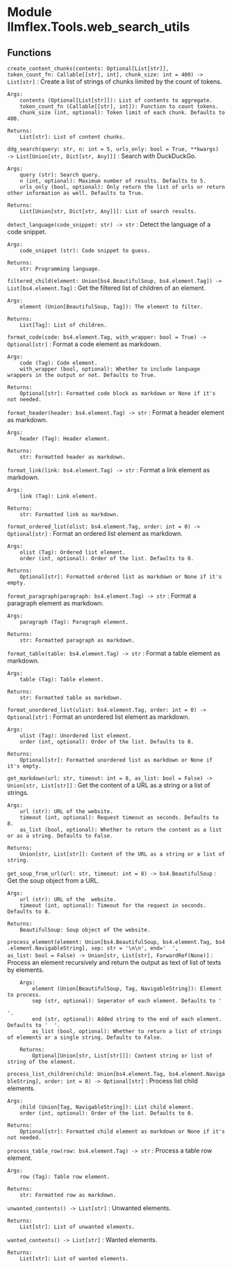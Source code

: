 Module llmflex.Tools.web_search_utils
=====================================

Functions
---------

    
`create_content_chunks(contents: Optional[List[str]], token_count_fn: Callable[[str], int], chunk_size: int = 400) ‑> List[str]`
:   Create a list of strings of chunks limited by the count of tokens.
    
    Args:
        contents (Optional[List[str]]): List of contents to aggregate.
        token_count_fn (Callable[[str], int]): Function to count tokens.
        chunk_size (int, optional): Token limit of each chunk. Defaults to 400.
    
    Returns:
        List[str]: List of content chunks.

    
`ddg_search(query: str, n: int = 5, urls_only: bool = True, **kwargs) ‑> List[Union[str, Dict[str, Any]]]`
:   Search with DuckDuckGo.
    
    Args:
        query (str): Search query.
        n (int, optional): Maximum number of results. Defaults to 5.
        urls_only (bool, optional): Only return the list of urls or return other information as well. Defaults to True.
    
    Returns:
        List[Union[str, Dict[str, Any]]]: List of search results.

    
`detect_language(code_snippet: str) ‑> str`
:   Detect the language of a code snippet.
    
    Args:
        code_snippet (str): Code snippet to guess.
    
    Returns:
        str: Programming language.

    
`filtered_child(element: Union[bs4.BeautifulSoup, bs4.element.Tag]) ‑> List[bs4.element.Tag]`
:   Get the filtered list of children of an element.
    
    Args:
        element (Union[BeautifulSoup, Tag]): The element to filter.
    
    Returns:
        List[Tag]: List of children.

    
`format_code(code: bs4.element.Tag, with_wrapper: bool = True) ‑> Optional[str]`
:   Format a code element as markdown.
    
    Args:
        code (Tag): Code element.
        with_wrapper (bool, optional): Whether to include language wrappers in the output or not. Defaults to True.
    
    Returns:
        Optional[str]: Formatted code block as markdown or None if it's not needed.

    
`format_header(header: bs4.element.Tag) ‑> str`
:   Format a header element as markdown.
    
    Args:
        header (Tag): Header element.
    
    Returns:
        str: Formatted header as markdown.

    
`format_link(link: bs4.element.Tag) ‑> str`
:   Format a link element as markdown.
    
    Args:
        link (Tag): Link element.
    
    Returns:
        str: Formatted link as markdown.

    
`format_ordered_list(olist: bs4.element.Tag, order: int = 0) ‑> Optional[str]`
:   Format an ordered list element as markdown.
    
    Args:
        olist (Tag): Ordered list element.
        order (int, optional): Order of the list. Defaults to 0.
    
    Returns:
        Optional[str]: Formatted ordered list as markdown or None if it's empty.

    
`format_paragraph(paragraph: bs4.element.Tag) ‑> str`
:   Format a paragraph element as markdown.
    
    Args:
        paragraph (Tag): Paragraph element.
    
    Returns:
        str: Formatted paragraph as markdown.

    
`format_table(table: bs4.element.Tag) ‑> str`
:   Format a table element as markdown.
    
    Args:
        table (Tag): Table element.
    
    Returns:
        str: Formatted table as markdown.

    
`format_unordered_list(ulist: bs4.element.Tag, order: int = 0) ‑> Optional[str]`
:   Format an unordered list element as markdown.
    
    Args:
        ulist (Tag): Unordered list element.
        order (int, optional): Order of the list. Defaults to 0.
    
    Returns:
        Optional[str]: Formatted unordered list as markdown or None if it's empty.

    
`get_markdown(url: str, timeout: int = 8, as_list: bool = False) ‑> Union[str, List[str]]`
:   Get the content of a URL as a string or a list of strings.
    
    Args:
        url (str): URL of the website.
        timeout (int, optional): Request timeout as seconds. Defaults to 8.
        as_list (bool, optional): Whether to return the content as a list or as a string. Defaults to False.
    
    Returns:
        Union[str, List[str]]: Content of the URL as a string or a list of string.

    
`get_soup_from_url(url: str, timeout: int = 8) ‑> bs4.BeautifulSoup`
:   Get the soup object from a URL.
    
    Args:
        url (str): URL of the  website.
        timeout (int, optional): Timeout for the request in seconds. Defaults to 8.
    
    Returns:
        BeautifulSoup: Soup object of the website.

    
`process_element(element: Union[bs4.BeautifulSoup, bs4.element.Tag, bs4.element.NavigableString], sep: str = '\n\n', end='  ', as_list: bool = False) ‑> Union[str, List[str], ForwardRef(None)]`
:   Process an element recursively and return the output as text of list of texts by elements.
    
        Args:
            element (Union[BeautifulSoup, Tag, NavigableString]): Element to process.
            sep (str, optional): Seperator of each element. Defaults to '
    
    '.
            end (str, optional): Added string to the end of each element. Defaults to '  '.
            as_list (bool, optional): Whether to return a list of strings of elements or a single string. Defaults to False.
    
        Returns:
            Optional[Union[str, List[str]]]: Content string or list of string of the element.

    
`process_list_children(child: Union[bs4.element.Tag, bs4.element.NavigableString], order: int = 0) ‑> Optional[str]`
:   Process list child elements.
    
    Args:
        child (Union[Tag, NavigableString]): List child element.
        order (int, optional): Order of the list. Defaults to 0.
    
    Returns:
        Optional[str]: Formatted child element as markdown or None if it's not needed.

    
`process_table_row(row: bs4.element.Tag) ‑> str`
:   Process a table row element.
    
    Args:
        row (Tag): Table row element.
    
    Returns:
        str: Formatted row as markdown.

    
`unwanted_contents() ‑> List[str]`
:   Unwanted elements.
    
    Returns:
        List[str]: List of unwanted elements.

    
`wanted_contents() ‑> List[str]`
:   Wanted elements.
    
    Returns:
        List[str]: List of wanted elements.